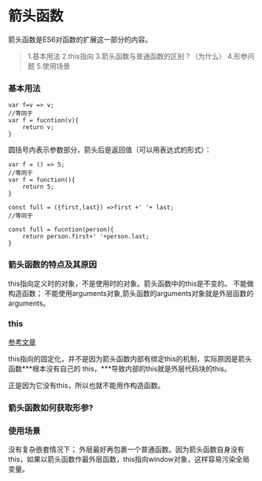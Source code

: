 # 箭头函数
箭头函数是ES6对函数的扩展这一部分的内容。

> 1.基本用法
> 2.this指向
> 3.箭头函数与普通函数的区别？（为什么）
> 4.形参问题
> 5.使用场景

### 基本用法
```
var f=v => v;
//等同于 
var f = fucntion(v){
    return v;
}
```

圆括号内表示参数部分，箭头后是返回值（可以用表达式的形式）：

```
var f = () => 5;
//等同于
var f = function(){
    return 5;
}
```


```
const full = ({first,last}) =>first +' '+ last;
//等同于

const full = fucntion(person){
    return person.first+' '+person.last;
}
```
### 箭头函数的特点及其原因
this指向定义时的对象，不是使用时的对象。箭头函数中的this是不变的。
不能做构造函数；
不能使用arguments对象,箭头函数的arguments对象就是外层函数的arguments。

### this
[参考文章](https://blog.csdn.net/Levis_1993/article/details/78342354)

this指向的固定化，并不是因为箭头函数内部有绑定this的机制，实际原因是箭头函数***根本没有自己的 this，***导致内部的this就是外层代码块的this。

正是因为它没有this，所以也就不能用作构造函数。

### 箭头函数如何获取形参?

### 使用场景
没有复杂嵌套情况下；
外层最好再包裹一个普通函数。因为箭头函数自身没有this，如果以箭头函数作最外层函数，this指向window对象，这样容易污染全局变量。